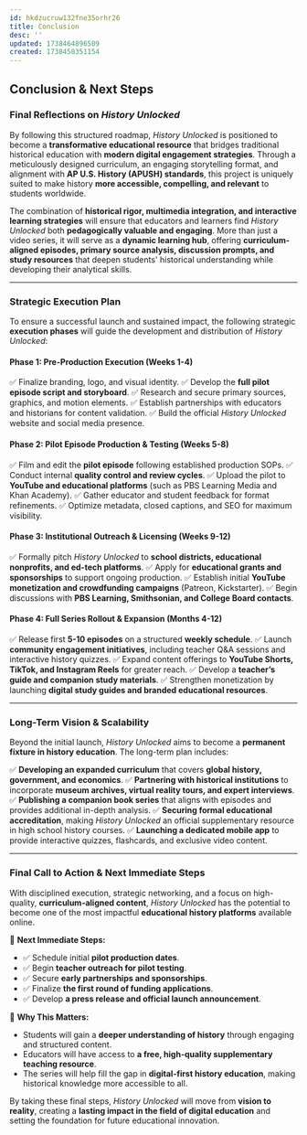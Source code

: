 ```yaml
---
id: hkdzucruw132fne35orhr26
title: Conclusion
desc: ''
updated: 1738464896509
created: 1738458351154
---
```

## **Conclusion & Next Steps**

### **Final Reflections on *History Unlocked***

By following this structured roadmap, *History Unlocked* is positioned to become a **transformative educational resource** that bridges traditional historical education with **modern digital engagement strategies**. Through a meticulously designed curriculum, an engaging storytelling format, and alignment with **AP U.S. History (APUSH) standards**, this project is uniquely suited to make history **more accessible, compelling, and relevant** to students worldwide.

The combination of **historical rigor, multimedia integration, and interactive learning strategies** will ensure that educators and learners find *History Unlocked* both **pedagogically valuable and engaging**. More than just a video series, it will serve as a **dynamic learning hub**, offering **curriculum-aligned episodes, primary source analysis, discussion prompts, and study resources** that deepen students' historical understanding while developing their analytical skills.

---

### **Strategic Execution Plan**

To ensure a successful launch and sustained impact, the following strategic **execution phases** will guide the development and distribution of *History Unlocked*:

#### **Phase 1: Pre-Production Execution** (Weeks 1-4)
✅ Finalize branding, logo, and visual identity.
✅ Develop the **full pilot episode script and storyboard**.
✅ Research and secure primary sources, graphics, and motion elements.
✅ Establish partnerships with educators and historians for content validation.
✅ Build the official *History Unlocked* website and social media presence.

#### **Phase 2: Pilot Episode Production & Testing** (Weeks 5-8)
✅ Film and edit the **pilot episode** following established production SOPs.
✅ Conduct internal **quality control and review cycles**.
✅ Upload the pilot to **YouTube and educational platforms** (such as PBS Learning Media and Khan Academy).
✅ Gather educator and student feedback for format refinements.
✅ Optimize metadata, closed captions, and SEO for maximum visibility.

#### **Phase 3: Institutional Outreach & Licensing** (Weeks 9-12)
✅ Formally pitch *History Unlocked* to **school districts, educational nonprofits, and ed-tech platforms**.
✅ Apply for **educational grants and sponsorships** to support ongoing production.
✅ Establish initial **YouTube monetization and crowdfunding campaigns** (Patreon, Kickstarter).
✅ Begin discussions with **PBS Learning, Smithsonian, and College Board contacts**.

#### **Phase 4: Full Series Rollout & Expansion** (Months 4-12)
✅ Release first **5-10 episodes** on a structured **weekly schedule**.
✅ Launch **community engagement initiatives**, including teacher Q&A sessions and interactive history quizzes.
✅ Expand content offerings to **YouTube Shorts, TikTok, and Instagram Reels** for greater reach.
✅ Develop a **teacher’s guide and companion study materials**.
✅ Strengthen monetization by launching **digital study guides and branded educational resources**.

---

### **Long-Term Vision & Scalability**

Beyond the initial launch, *History Unlocked* aims to become a **permanent fixture in history education**. The long-term plan includes:

✅ **Developing an expanded curriculum** that covers **global history, government, and economics**.
✅ **Partnering with historical institutions** to incorporate **museum archives, virtual reality tours, and expert interviews**.
✅ **Publishing a companion book series** that aligns with episodes and provides additional in-depth analysis.
✅ **Securing formal educational accreditation**, making *History Unlocked* an official supplementary resource in high school history courses.
✅ **Launching a dedicated mobile app** to provide interactive quizzes, flashcards, and exclusive video content.

---

### **Final Call to Action & Next Immediate Steps**

With disciplined execution, strategic networking, and a focus on high-quality, **curriculum-aligned content**, *History Unlocked* has the potential to become one of the most impactful **educational history platforms** available online.

🔹 **Next Immediate Steps:**
- ✅ Schedule initial **pilot production dates**.
- ✅ Begin **teacher outreach for pilot testing**.
- ✅ Secure **early partnerships and sponsorships**.
- ✅ Finalize **the first round of funding applications**.
- ✅ Develop **a press release and official launch announcement**.

🔹 **Why This Matters:**
- Students will gain a **deeper understanding of history** through engaging and structured content.
- Educators will have access to **a free, high-quality supplementary teaching resource**.
- The series will help fill the gap in **digital-first history education**, making historical knowledge more accessible to all.

By taking these final steps, *History Unlocked* will move from **vision to reality**, creating a **lasting impact in the field of digital education** and setting the foundation for future educational innovation.
